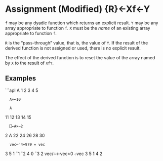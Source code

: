 <div style="display: none;">
  ← gets
</div>






<h1 class="heading"><span class="name">Assignment (Modified)</span> <span class="command">{R}←Xf←Y</span></h1>



`f` may be any dyadic function which returns an explicit result.  `Y` may be any array  appropriate to function `f`.  `X` must be the *name* of an existing array appropriate to function `f`.


`R` is the “pass-through” value, that is, the value of `Y`.  If the result of the derived function is not assigned or used, there is no explicit result.


The effect of the derived function is to reset the value of the array named by `X` to the result of `XfY`.


<h2 class="example">Examples</h2>
```apl
      A
1 2 3 4 5
 
      A+←10
 
      A
11 12 13 14 15
 
      ⎕←A×←2
2
      A
22 24 26 28 30
 
      vec←¯4+9?9 ⋄ vec
3 5 1 ¯1 ¯2 4 0 ¯3 2
      vec/⍨←vec>0 ⋄vec
3 5 1 4 2
```


